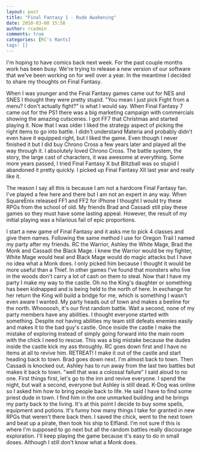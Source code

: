 ```yaml
---
layout: post
title: "Final Fantasy 1 - Rude Awakening"
date: 2010-03-08 15:58
author: rcadmin
comments: true
categories: [RC's Rants]
tags: []
---
```

I'm hoping to have comics back next week. For the past couple months work has been busy. We're trying to release a new version of our software that we've been working on for well over a year. In the meantime I decided to share my thoughts on Final Fantasy.

When I was younger and the Final Fantasy games came out for NES and SNES I thought they were pretty stupid. "You mean I just pick Fight from a menu? I don't actually fight?" is what I would say. When Final Fantasy 7 came out for the PS1 there was a big marketing campaign with commercials showing the amazing cutscenes. I got FF7 that Christmas and started playing it. Now that I was older I liked the strategy aspect of picking the right items to go into battle. I didn't understand Materia and probably didn't even have it equipped right, but I liked the game. Even though I never finished it but I did buy Chrono Cross a few years later and played all the way through it. I absolutely loved Chrono Cross. The battle system, the story, the large cast of characters, it was awesome at everything. Some more years passed, I tried Final Fantasy X but Blitzball was so stupid I abandoned it pretty quickly. I picked up Final Fantasy XII last year and really like it. 

The reason I say all this is because I am not a hardcore Final Fantasy fan. I've played a few here and there but I am not an expert in any way. When SquareEnix released FF1 and FF2 for iPhone I thought I would try these RPGs from the school of old. My friends Brad and Cassadi still play these games so they must have some lasting appeal. However, the result of my initial playing was a hilarious fail of epic proportions. 

I start a new game of Final Fantasy and it asks me to pick 4 classes and give them names. Following the same method I use for Oregon Trail I named my party after my friends. RC the Warrior, Ashley the White Mage, Brad the Monk and Cassadi the Black Mage. I knew the Warrior would be my fighter, White Mage would heal and Black Mage would do magic attacks but I have no idea what a Monk does. I only picked him because I thought it would be more useful than a Thief. In other games I've found that monsters who live in the woods don't carry a lot of cash on them to steal. Now that I have my party I make my way to the castle. Oh no the King's daughter or something has been kidnapped and is being held to the north of here. In exchange for her return the King will build a bridge for me, which is something I wasn't even aware I wanted. My party heads out of town and makes a beeline for the north. Whoooosh, it's our first random battle. Wait a second, none of my party members have any abilities. I thought everyone started with something. Despite not having abilities my team still defeats enemies easily and makes it to the bad guy's castle. Once inside the castle I make the mistake of exploring instead of simply going forward into the main room with the chick I need to rescue. This was a big mistake because the dudes inside the castle kick my ass throughly. RC goes down first and I have no items at all to revive him. RETREAT! I make it out of the castle and start heading back to town. Brad goes down next. I'm almost back to town. Then Cassadi is knocked out. Ashley has to run away from the last two battles but makes it back to town. "well that was a colossal failure" I said aloud to no one. First things first, let's go to the inn and revive everyone. I spend the night, but wait a second, everyone but Ashley is still dead. K-Dog was online so I asked him how to bring people back to life. He said I have to find some priest dude in town. I find him in the one unmarked building and he brings my party back to the living. It's at this point I decide to buy some spells, equipment and potions. It's funny how many things I take for granted in new RPGs that weren't there back then. I saved the chick, went to the next town and beat up a pirate, then took his ship to Elfland. I'm not sure if this is where I'm supposed to go next but all the random battles really discourage exploration. I'll keep playing the game because it's easy to do in small doses. Although I still don't know what a Monk does. 
